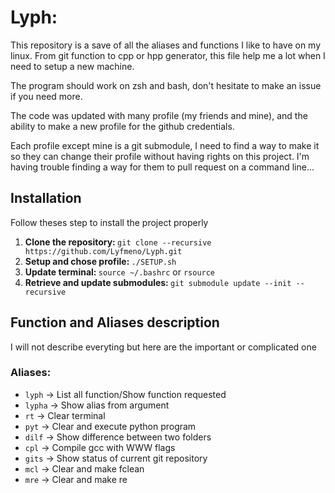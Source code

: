 <!DOCTYPE html>
<html>
<body>
  <h1>Lyph:</a></h1>
    <p>This repository is a save of all the aliases and functions I like to have on my linux. From git function to cpp or hpp generator, this file help me a lot when I need to setup a new machine.</p>
    <p>The program should work on zsh and bash, don't hesitate to make an issue if you need more.</p>
    <p>The code was updated with many profile (my friends and mine), and the ability to make a new profile for the github credentials.</p>
    <p>Each profile except mine is a git submodule, I need to find a way to make it so they can change their profile without having rights on this project. I'm having trouble finding a way for them to pull request on a command line...</p>
  <h2>Installation</h2>
  <p>Follow theses step to install the project properly</p>
  <ol>
    <li>
      <strong>Clone the repository: </strong>
        <code>git clone --recursive https://github.com/Lyfmeno/Lyph.git </code>
    </li>
    <li>
      <strong>Setup and chose profile: </strong>
        <code>./SETUP.sh</code>
    </li>
    <li>
      <strong>Update terminal: </strong>
        <code>source ~/.bashrc</code> or <code>rsource</code>
    </li>
    <li>
      <strong>Retrieve and update submodules: </strong>
        <code>git submodule update --init --recursive</code>
    </li>
  </ol>
  <h2>Function and Aliases description</h2>
  <p>I will not describe everyting but here are the important or complicated one</p>
    <h3>Aliases:</h3>
        <ul>
            <li><code>lyph</code> -> List all function/Show function requested</li>
            <li><code>lypha</code> -> Show alias from argument</li>
            <li><code>rt</code> -> Clear terminal</li>
            <li><code>pyt</code> -> Clear and execute python program</li>
            <li><code>dilf</code> -> Show difference between two folders</li>
            <li><code>cpl</code> -> Compile gcc with WWW flags</li>
            <li><code>gits</code> -> Show status of current git repository</li>
            <li><code>mcl</code> -> Clear and make fclean</li>
            <li><code>mre</code> -> Clear and make re</li>
        </ul>

</body>
</html>

